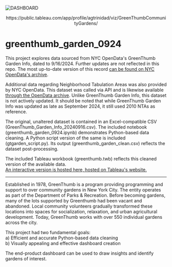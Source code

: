 ![DASHBOARD](https://github.com/user-attachments/assets/e9655510-7c5d-4a48-ab74-f94842dae450)
<p align=center> https://public.tableau.com/app/profile/agtrinidad/viz/GreenThumbCommunityGardens/ </p>

# greenthumb_garden_0924

This project explores data sourced from NYC OpenData's GreenThumb Garden Info, dated to 9/16/2024. Further updates are not reflected in this repo.
The most up-to-date version of this record [can be found on NYC OpenData's archive](https://data.cityofnewyork.us/dataset/GreenThumb-Garden-Info/p78i-pat6/about_data).

Additional data regarding Neighborhood Tabulation Areas was also provided by NYC OpenData. This dataset was called via API and is likewise available [through the OpenData archive](https://data.cityofnewyork.us/City-Government/2010-Neighborhood-Tabulation-Areas-NTAs-/cpf4-rkhq). Unlike GreenThumb Garden Info, this dataset is not actively updated. It should be noted that while GreenThumb Garden Info was updated as late as September 2024, it still used 2010 NTAs as reference.

The original, unaltered dataset is contained in an Excel-compatible CSV (GreenThumb_Garden_Info_20240916.csv).
The included notebook (greenthumb_garden_0924.ipynb) demonstrates Python-based data cleaning. A Python script version of the same is included (gtgarden_script.py).
Its output (greenthumb_garden_clean.csv) reflects the dataset post-processing.

The included Tableau workbook (greenthumb.twb) reflects this cleaned version of the available data. <br>
[An interactive version is hosted here, hosted on Tableau's website.](https://public.tableau.com/app/profile/agtrinidad/viz/GreenThumbCommunityGardens/DASHBOARD)

---------------------------------------------------------------------------------------------------------------

Established in 1978, GreenThumb is a program providing programming and support to over community gardens in New York City. The entity operates as part of the Department of Parks & Recreation. Before becoming gardens, many of the lots supported by Greenthumb had been vacant and abandoned. Local community volunteers gradually transformed these locations into spaces for socialization, relaxation, and urban agricultural development. Today, GreenThumb works with over 550 individual gardens across the city.

This project had two fundamental goals:
<br>a) Efficient and accurate Python-based data cleaning
<br>b) Visually appealing and effective dashboard creation

The end-product dashboard can be used to draw insights and identify gardens of interest.
